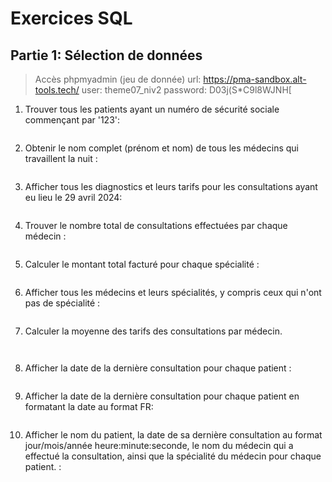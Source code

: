 
# Exercices SQL

## Partie 1: Sélection de données
> Accès phpmyadmin (jeu de donnée) 
> url: https://pma-sandbox.alt-tools.tech/ 
> user: theme07_niv2
> password: D03j(S*C9l8WJNH[

1. Trouver tous les patients ayant un numéro de sécurité sociale commençant par '123':

```sql


```

2. Obtenir le nom complet (prénom et nom) de tous les médecins qui travaillent la nuit :

```sql


```

3. Afficher tous les diagnostics et leurs tarifs pour les consultations ayant eu lieu le 29 avril 2024:

```sql


```

4. Trouver le nombre total de consultations effectuées par chaque médecin :

```sql


```

5. Calculer le montant total facturé pour chaque spécialité :

```sql


```

6. Afficher tous les médecins et leurs spécialités, y compris ceux qui n'ont pas de spécialité : 

```sql


```

7. Calculer la moyenne des tarifs des consultations par médecin.

```sql



```

8. Afficher la date de la dernière consultation pour chaque patient :

```sql


```

9. Afficher la date de la dernière consultation pour chaque patient en formatant la date au format FR:

```sql

```

10. Afficher le nom du patient, la date de sa dernière consultation au format jour/mois/année heure:minute:seconde, le nom du médecin qui a effectué la consultation, ainsi que la spécialité du médecin pour chaque patient. :
    
```sql


```
